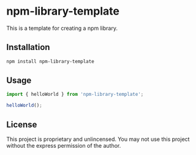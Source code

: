 # npm-library-template
This is a template for creating a npm library.

## Installation
```bash
npm install npm-library-template
```

## Usage
```javascript
import { helloWorld } from 'npm-library-template';

helloWorld();
```

## License
This project is proprietary and unlincensed. You may not use this project without the express permission of the author.